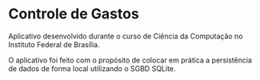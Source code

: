 # Controle de Gastos

Aplicativo desenvolvido durante o curso de Ciência da Computação no Instituto Federal de Brasília.

O aplicativo foi feito com o propósito de colocar em prática a persistência de dados de forma local utilizando o SGBD SQLite.
